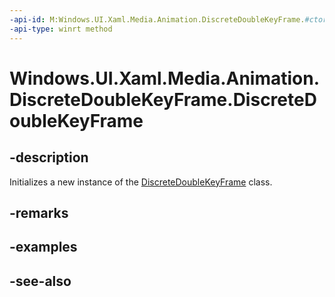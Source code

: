 ```yaml
---
-api-id: M:Windows.UI.Xaml.Media.Animation.DiscreteDoubleKeyFrame.#ctor
-api-type: winrt method
---
```


<!-- Method syntax
public DiscreteDoubleKeyFrame()
-->

# Windows.UI.Xaml.Media.Animation.DiscreteDoubleKeyFrame.DiscreteDoubleKeyFrame

## -description
Initializes a new instance of the [DiscreteDoubleKeyFrame](discretedoublekeyframe.md) class.


## -remarks

## -examples

## -see-also
